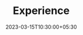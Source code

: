 ---
title: "Experience"
date: 2023-03-15T10:30:00+05:30
draft: false
description: "Learn more about me and my background"
layout: "experience"
---